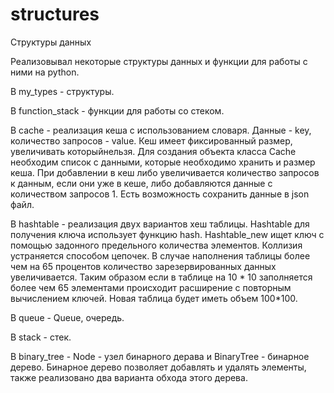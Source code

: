 # structures
Структуры данных

Реализовывал некоторые структуры данных и функции для работы с ними на python.

В my_types - структуры.

В function_stack - функции для работы со стеком.

В cache - реализация кеша с использованием словаря. Данные - key, количество запросов - value. Кеш имеет фиксированный размер, увеличивать которыйнельзя. Для создания объекта класса Cache необходим список с данными, которые необходимо хранить и размер кеша. При добавлении в кеш либо увеличивается количество запросов к данным, если они уже в кеше, либо добавляются данные с количеством запросов 1. Есть возможность сохранить данные в json файл.

В hashtable - реализация двух вариантов хеш таблицы. Hashtable для получения ключа использует функцию hash. Hashtable_new ищет ключ с помощью задонного предельного количества элементов. Коллизия устраняется способом цепочек. В случае наполнения таблицы более чем на 65 процентов количество зарезервированных данных увеличивается. Таким образом если в таблице на 10 * 10 заполняется более чем 65 элементами происходит расширение с повторным вычислением ключей. Новая таблица будет иметь объем 100*100.

В queue - Queue, очередь.

В stack - стек.

В binary_tree - Node - узел бинарного дерава и BinaryTree - бинарное дерево. Бинарное дерево позволяет добавлять и удалять элементы, также реализовано два варианта обхода этого дерева. 
